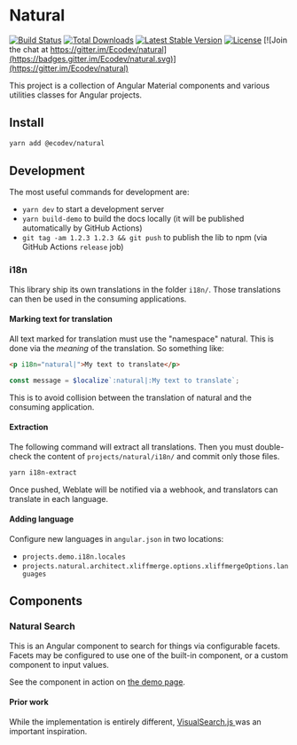 # Natural

[![Build Status](https://github.com/Ecodev/natural/workflows/main/badge.svg)](https://github.com/Ecodev/natural/actions)
[![Total Downloads](https://img.shields.io/npm/dt/@ecodev/natural.svg)](https://www.npmjs.com/package/@ecodev/natural)
[![Latest Stable Version](https://img.shields.io/npm/v/@ecodev/natural.svg)](https://www.npmjs.com/package/@ecodev/natural)
[![License](https://img.shields.io/npm/l/@ecodev/natural.svg)](https://www.npmjs.com/package/@ecodev/natural)
[![Join the chat at https://gitter.im/Ecodev/natural](https://badges.gitter.im/Ecodev/natural.svg)](https://gitter.im/Ecodev/natural)

This project is a collection of Angular Material components and various utilities classes for Angular projects.

## Install

```bash
yarn add @ecodev/natural
```

## Development

The most useful commands for development are:

- `yarn dev` to start a development server
- `yarn build-demo` to build the docs locally (it will be published automatically by GitHub Actions)
- `git tag -am 1.2.3 1.2.3 && git push` to publish the lib to npm (via GitHub Actions `release` job)

### i18n

This library ship its own translations in the folder `i18n/`. Those translations can then be used
in the consuming applications.

#### Marking text for translation

All text marked for translation must use the "namespace" natural. This is done via the _meaning_
of the translation. So something like:

```html
<p i18n="natural|">My text to translate</p>
```

```ts
const message = $localize`:natural|:My text to translate`;
```

This is to avoid collision between the translation of natural and the consuming application.

#### Extraction

The following command will extract all translations. Then you must double-check the content of
`projects/natural/i18n/` and commit only those files.

```sh
yarn i18n-extract
```

Once pushed, Weblate will be notified via a webhook, and translators can translate in each language.

#### Adding language

Configure new languages in `angular.json` in two locations:

- `projects.demo.i18n.locales`
- `projects.natural.architect.xliffmerge.options.xliffmergeOptions.languages`

## Components

### Natural Search

This is an Angular component to search for things via configurable facets. Facets may be
configured to use one of the built-in component, or a custom component to input values.

See the component in action on [the demo page](https://ecodev.github.io/natural).

#### Prior work

While the implementation is entirely different, [VisualSearch.js
](https://github.com/documentcloud/visualsearch/) was an important inspiration.
